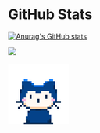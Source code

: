 
# GitHub Stats

[![Anurag's GitHub stats](https://github-readme-stats.vercel.app/api?username=CuteQQQ)](https://github.com/CuteQQQ)


<a href="https://github.com/CuteQQQ"><img src="https://github-readme-stats.vercel.app/api/top-langs/?username=CuteQQQ&layout=compact&hide=html"></a>



[![](https://github.com/CuteQQQ/CuteQQQ/blob/main/mona-whisper.gif?raw=true)](https://github.com/CuteQQQ)
